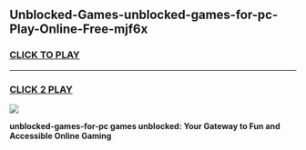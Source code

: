 
## Unblocked-Games-unblocked-games-for-pc-Play-Online-Free-mjf6x
<h3>
<a href="https://premium76.site?title=unblocked-games-for-pc&ref=26A">CLICK TO PLAY</a></h3>
<hr>

<h3>
<a href="https://premium76.site?title=unblocked-games-for-pc&ref=26A">CLICK 2 PLAY</a>
  
</h3>

<a href="https://premium76.site?title=unblocked-games-for-pc&ref=26A"><img src="https://clearcache.store/games.png"></a>


**unblocked-games-for-pc games unblocked: Your Gateway to Fun and Accessible Online Gaming**
